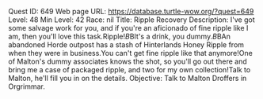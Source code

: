 Quest ID: 649
Web page URL: https://database.turtle-wow.org/?quest=649
Level: 48
Min Level: 42
Race: nil
Title: Ripple Recovery
Description: I've got some salvage work for you, and if you're an aficionado of fine ripple like I am, then you'll love this task.Ripple!$B$BIt's a drink, you dummy.$B$BAn abandoned Horde outpost has a stash of Hinterlands Honey Ripple from when they were in business.You can't get fine ripple like that anymore!One of Malton's dummy associates knows the shot, so you'll go out there and bring me a case of packaged ripple, and two for my own collection!Talk to Malton, he'll fill you in on the details.
Objective: Talk to Malton Droffers in Orgrimmar.
